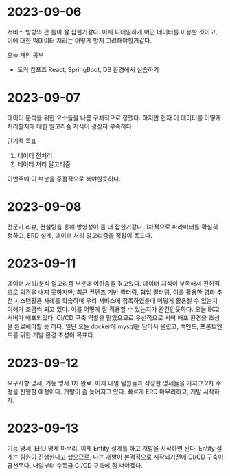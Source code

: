 # 2023-09-06
서비스 방향의 큰 틀이 잘 잡힌거같다.
이제 디테일하게 어떤 데이터를 이용할 것이고, 이에 대한 빅데이터 처리는 어떻게 할지 고려해야할거같다.

오늘 개인 공부
- 도커 컴포즈 React, SpringBoot, DB 환경에서 실습하기
 

# 2023-09-07

데이터 분석을 위한 요소들을 나름 구체적으로 정했다.
하지만 현재 이 데이터를 어떻게 처리할지에 대한 알고리즘 지식이 굉장히 부족하다.

단기적 목표
1. 데이터 전처리
2. 데이터 처리 알고리즘

이번주에 이 부분을 중점적으로 해야할듯하다.

# 2023-09-08

전문가 리뷰, 컨설팅을 통해 방향성이 좀 더 잡힌거같다.
1차적으로 파라미터를 확실히 정하고, ERD 설계, 데이터 처리 알고리즘을 정립이 목표다.

# 2023-09-11

데이터 처리/분석 알고리즘 부분에 어려움을 겪고있다. 데이터 지식이 부족해서 진취적으로 의견을 내지 못하지만, 최근 컨텐츠 기반 필터링, 협업 필터링, 이를 활용한 영화 추천 시스템활용 사례를 학습하며 우리 서비스에 접목하였을때 어떻게 활용될 수 있는지 이해가 조금씩 되고 있다. 이를 어떻게 잘 적용할 수 있는지가 관건인듯하다. 오늘 EC2 서버가 배포되었다. CI/CD 구축 역할을 맡았으므로 우선적으로 서버 배포 환경을 조성을 완료해야할 듯 하다. 일단 오늘 docker에 mysql을 담아서 올렸고, 백엔드, 프론트엔드를 위한 개발 환경 조성이 목표다.

# 2023-09-12

요구사항 명세, 기능 명세 1차 완료. 이제 내일 팀원들과 작성한 명세들을 가지고 2차 수정을 진행할 예정이다. 개발이 좀 늦어지고 있다. 빠르게 ERD 마무리하고, 개발 시작하자.

# 2023-09-13

기능 명세, ERD 명세 마무리.
이제 Entity 설계를 하고 개발을 시작하면 된다. Entity 설계는 팀원이 진행한다고 했으므로, 나는 개발이 본격적으로 시작되기전에 CI/CD 구축이 급선무다. 내일부터 수목금 CI/CD 구축에 힘 써야겠다.
